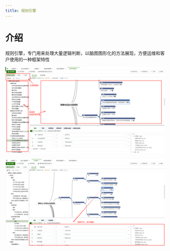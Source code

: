```yaml
---
title: 规则引擎
---
```


# 介绍
规则引擎，专门用来处理大量逻辑判断，以脑图图形化的方法展现，方便运维和客户使用的一种框架特性

![img2_1.png](img2_1.png)

![img2_2.png](img2_2.png)
